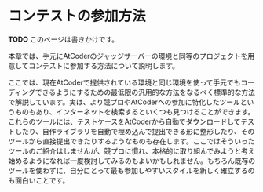 <!-- -*- coding:utf-8-unix -*- -->

# コンテストの参加方法

**TODO** このページは書きかけです。

本章では、手元にAtCoderのジャッジサーバーの環境と同等のプロジェクトを用意してコンテストに参加する方法について説明します。

ここでは、現在AtCoderで提供されている環境と同じ環境を使って手元でもコーディングできるようにするための最低限の汎用的な方法をなるべく標準的な方法で解説しています。実は、より競プロやAtCoderへの参加に特化したツールというものもあり、インターネットを検索するといくつも見つけることができます。これらのツールには、テストケースをAtCoderから自動でダウンロードしてテストしたり、自作ライブラリを自動で埋め込んで提出できる形に整形したり、そのツールから直接提出できたりするようなものも存在します。ここではそういったツールのご紹介はしませんが、競プロに慣れ、本格的に取り組んでみようと考え始めるようになれば一度検討してみるのもよいかもしれません。もちろん既存のツールを使わずに、自分にとって最も参加しやすいスタイルを新しく確立するのも面白いことです。
